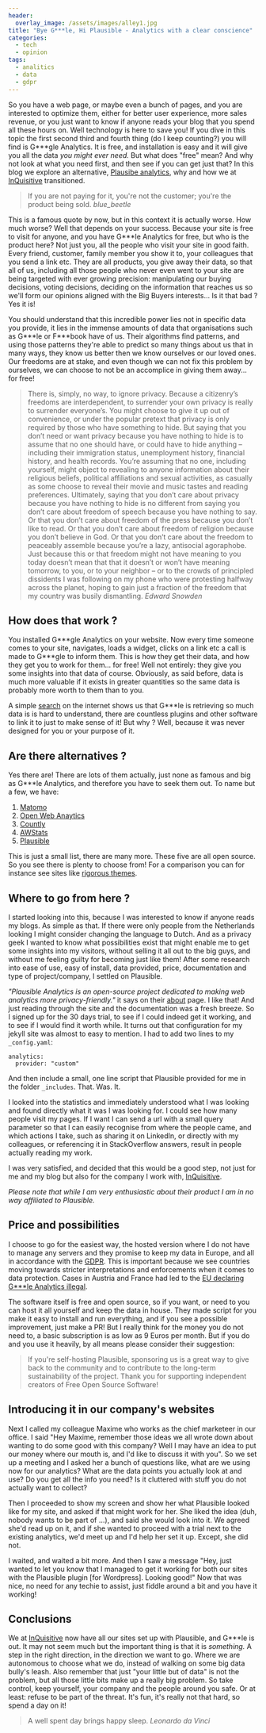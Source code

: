 ```yaml
---
header:
  overlay_image: /assets/images/alley1.jpg
title: "Bye G***le, Hi Plausible - Analytics with a clear conscience"
categories:
  - tech
  - opinion
tags:
  - analitics
  - data
  - gdpr
---
```

So you have a web page, or maybe even a bunch of pages, and you are interested to optimize them, either for better user experience, more sales revenue, or you just want to know if anyone reads your blog that you spend all these hours on. Well technology is here to save you! If you dive in this topic the first second third and fourth thing (do I keep counting?) you will find is G\*\*\*gle Analytics. It is free, and installation is easy and it will give you all the data _you might ever need._ But what does "free" mean? And why not look at what you need first, and then see if you can get just that? In this blog we explore an alternative, [Plausibe analytics][plausible], why and how we at [InQuisitive][inquisitive] transitioned.

>If you are not paying for it, you're not the customer; you're the product being sold.
><cite>blue_beetle</cite>

This is a famous quote by now, but in this context it is actually worse. How much worse? Well that depends on your success. Because your site is free to visit for anyone, and you have G\*\*\*le Analytics for free, but who is the product here? Not just you, all the people who visit your site in good faith. Every friend, customer, family member you show it to, your colleagues that you send a link etc. They are all products, you give away their data, so that all of us, including all those people who never even went to your site are being targeted with ever growing precision: manipulating our buying decisions, voting decisions, deciding on the information that reaches us so we'll form our opinions aligned with the Big Buyers interests... Is it that bad ? Yes it is!

You should understand that this incredible power lies not in specific data you provide, it lies in the immense amounts of data that organisations such as G\*\*\*le or F\*\*\*book have of us. Their algorithms find patterns, and using those patterns they're able to predict so many things about us that in many ways, they know us better then we know ourselves or our loved ones. Our freedoms are at stake, and even though we can not fix this problem by ourselves, we can choose to not be an accomplice in giving them away... for free!

>There is, simply, no way, to ignore privacy. Because a citizenry’s freedoms are interdependent, to surrender your own privacy is really to surrender everyone’s. You might choose to give it up out of convenience, or under the popular pretext that privacy is only required by those who have something to hide. But saying that you don’t need or want privacy because you have nothing to hide is to assume that no one should have, or could have to hide anything – including their immigration status, unemployment history, financial history, and health records. You’re assuming that no one, including yourself, might object to revealing to anyone information about their religious beliefs, political affiliations and sexual activities, as casually as some choose to reveal their movie and music tastes and reading preferences. Ultimately, saying that you don’t care about privacy because you have nothing to hide is no different from saying you don’t care about freedom of speech because you have nothing to say. Or that you don’t care about freedom of the press because you don’t like to read. Or that you don’t care about freedom of religion because you don’t believe in God. Or that you don’t care about the freedom to peaceably assemble because you’re a lazy, antisocial agoraphobe. Just because this or that freedom might not have meaning to you today doesn’t mean that that it doesn’t or won’t have meaning tomorrow, to you, or to your neighbor – or to the crowds of principled dissidents I was following on my phone who were protesting halfway across the planet, hoping to gain just a fraction of the freedom that my country was busily dismantling.
><cite>Edward Snowden</cite>

## How does that work ?
You installed G\*\*\*gle Analytics on your website. Now every time someone comes to your site, navigates, loads a widget, clicks on a link etc a call is made to G\*\*\*gle to inform them. This is how they get their data, and how they get you to work for them... for free! Well not entirely: they give you some insights into that data of course. Obviously, as said before, data is much more valuable if it exists in greater quantities so the same data is probably more worth to them than to you.

A simple [search][search] on the internet shows us that G\*\*\*le is retrieving so much data is is hard to understand, there are countless plugins and other software to link it to just to make sense of it! But why ? Well, because it was never designed for you or your purpose of it.

## Are there alternatives ?
Yes there are! There are lots of them actually, just none as famous and big as G\*\*\*le Analytics, and therefore you have to seek them out. To name but a few, we have:
1. [Matomo][matomo]
2. [Open Web Anaytics][owa]
3. [Countly][countly]
4. [AWStats][aws]
5. [Plausible][plausible]

This is just a small list, there are many more. These five are all open source. So you see there is plenty to choose from! For a comparison you can for instance see sites like [rigorous themes][rt].

## Where to go from here ?
I started looking into this, because I was interested to know if anyone reads my blogs. As simple as that. If there were only people from the Netherlands looking I might consider changing the language to Dutch. And as a privacy geek I wanted to know what possibilities exist that might enable me to get some insights into my visitors, without selling it all out to the big guys, and without me feeling guilty for becoming just like them!
After some research into ease of use, easy of install, data provided, price, documentation and type of project/company, I settled on Plausible.

_"Plausible Analytics is an open-source project dedicated to making web analytics more privacy-friendly."_ it says on their [about][about] page. I like that! And just reading through the site and the documentation was a fresh breeze. So I signed up for the 30 days trial, to see if I could indeed get it working, and to see if I would find it worth while. It turns out that configuration for my jekyll site was almost to easy to mention. I had to add two lines to my `_config.yaml`:
```
analytics:
  provider: "custom"
```

And then include a small, one line script that Plausible provided for me in the folder `_includes`. That. Was. It.

I looked into the statistics and immediately understood what I was looking and found directly what it was I was looking for. I could see how many people visit my pages. If I want I can send a url with a small query parameter so that I can easily recognise from where the people came, and which actions I take, such as sharing it on LinkedIn, or directly with my colleagues, or referencing it in StackOverflow answers, result in people actually reading my work.

I was very satisfied, and decided that this would be a good step, not just for me and my blog but also for the company I work with, [InQuisitive][inquisitive].

_Please note that while I am very enthusiastic about their product I am in no way affiliated to Plausible._


## Price and possibilities
I choose to go for the easiest way, the hosted version where I do not have to manage any servers and they promise to keep my data in Europe, and all in accordance with the [GDPR][gdpr]. This is important because we see countries moving towards stricter interpretations and enforcements when it comes to data protection. Cases in Austria and France had led to the [EU declaring G\*\*\*le Analytics illegal][illegal].

The software itself is free and open source, so if you want, or need to you can host it all yourself and keep the data in house. They made script for you make it easy to install and run everything, and if you see a possible improvement, just make a PR! But I really think for the money you do not need to, a basic subscription is as low as 9 Euros per month. But if you do and you use it heavily, by all means please consider their suggestion:
>If you're self-hosting Plausible, sponsoring us is a great way to give back to the community and to contribute to the long-term sustainability of the project. Thank you for supporting independent creators of Free Open Source Software!


## Introducing it in our company's websites
Next I called my colleague Maxime who works as the chief marketeer in our office. I said "Hey Maxime, remember those ideas we all wrote down about wanting to do some good with this company? Well I may have an idea to put our money where our mouth is, and I'd like to discuss it with you". So we set up a meeting and I asked her a bunch of questions like, what are we using now for our analytics? What are the data points you actually look at and use? Do you get all the info you need? Is it cluttered with stuff you do not actually want to collect?

Then I proceeded to show my screen and show her what Plausible looked like for my site, and asked if that might work for her. She liked the idea (duh, nobody wants to be part of ...), and said she would look into it. We agreed she'd read up on it, and if she wanted to proceed with a trial next to the existing analytics, we'd meet up and I'd help her set it up. Except, she did not.

I waited, and waited a bit more. And then I saw a message "Hey, just wanted to let you know that I managed to get it working for both our sites with the Plausible plugin [for Wordpress]. Looking good!" Now that was nice, no need for any techie to assist, just fiddle around a bit and you have it working!

## Conclusions

We at [InQuisitive][inquisitive] now have all our sites set up with Plausible, and G\*\*\*le is out. It may not seem much but the important thing is that it is _something._ A step in the right direction, in the direction we want to go. Where we are autonomous to choose what we do, instead of walking on some big data bully's leash. Also remember that just "your little but of data" is not the problem, but all those little bits make up a really big problem. So take control, keep yourself, your company and the people around you safe. Or at least: refuse to be part of the threat.
It's fun, it's really not that hard, so spend a day on it!

>A well spent day brings happy sleep.
><cite>Leonardo da Vinci</cite>

[plausible]: https://plausible.io/
[inquisitive]: https://inquisitive.nl?ref=proofofpizza
[search]: https://duckduckgo.com/?q=how+to+make+sense+of+data+in+G\*\*\*gle+Analytics&t=brave&ia=web
[matomo]: https://matomo.org/
[aws]: https://awstats.sourceforge.io/
[countly]: https://count.ly/
[owa]: https://www.openwebanalytics.com/
[rt]: https://rigorousthemes.com/blog/open-source-google-analytics-alternatives/
[about]: https://plausible.io/about
[gdpr]: https://en.wikipedia.org/wiki/General_Data_Protection_Regulation
[illegal]: https://techstory.in/eu-declares-google-analytics-illegal-heres-why/
